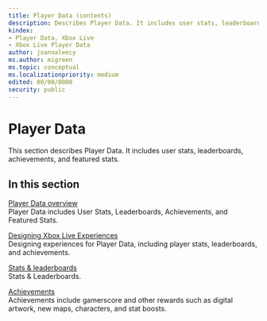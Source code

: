 ```yaml
---
title: Player Data (contents)
description: Describes Player Data. It includes user stats, leaderboards, achievements, and featured stats.
kindex:
- Player Data, Xbox Live
- Xbox Live Player Data
author: joannaleecy
ms.author: migreen
ms.topic: conceptual
ms.localizationpriority: medium
edited: 00/00/0000
security: public
---
```


# Player Data

This section describes Player Data. It includes user stats, leaderboards, achievements, and featured stats.

## In this section  
  
[Player Data overview](live-playerdata-overview.md)  
Player Data includes User Stats, Leaderboards, Achievements, and Featured Stats.  
  
[Designing Xbox Live Experiences](live-designing-experiences.md)  
Designing experiences for Player Data, including player stats, leaderboards, and achievements.  
  
[Stats & leaderboards](stats-leaderboards/live-stats-leaderboards-nav.md)  
Stats & Leaderboards.  
  
[Achievements](achievements/live-achievements-nav.md)  
Achievements include gamerscore and other rewards such as digital artwork, new maps, characters, and stat boosts.  
  
